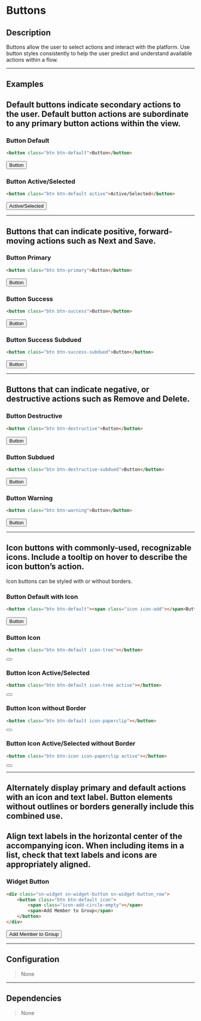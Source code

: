 # Buttons

## Description

Buttons allow the user to select actions and interact with the platform. Use button styles consistently to help the user predict and understand available actions within a flow.


---
## Examples

## Default buttons indicate secondary actions to the user. Default button actions are subordinate to any primary button actions within the view.

### Button Default
```HTML
<button class="btn btn-default">Button</button>
```
<button class="btn btn-default">Button</button>

### Button Active/Selected
```HTML
<button class="btn btn-default active">Active/Selected</button>
```
<button class="btn btn-default active">Active/Selected</button>

---
## Buttons that can indicate positive, forward-moving actions such as Next and Save.
### Button Primary
```HTML
<button class="btn btn-primary">Button</button>
```
<button class="btn btn-primary">Button</button>

### Button Success
```HTML
<button class="btn btn-success">Button</button>
```
<button class="btn btn-success">Button</button>

### Button Success Subdued
```HTML
<button class="btn btn-success-subdued">Button</button>
```
<button class="btn btn-success-subdued">Button</button>

---
## Buttons that can indicate negative, or destructive actions such as Remove and Delete.
### Button Destructive
```HTML
<button class="btn btn-destructive">Button</button>
```
<button class="btn btn-destructive">Button</button>

### Button Subdued
```HTML
<button class="btn btn-destructive-subdued">Button</button>
```
<button class="btn btn-destructive-subdued">Button</button>

### Button Warning
```HTML
<button class="btn btn-warning">Button</button>
```
<button class="btn btn-warning">Button</button>

---
## Icon buttons with commonly-used, recognizable icons. Include a tooltip on hover to describe the icon button’s action.

Icon buttons can be styled with or without borders.
### Button Default with Icon
```HTML
<button class="btn btn-default"><span class="icon icon-add"></span>Button</button>
```
<button class="btn btn-default"><span class="icon icon-add"></span>Button</button>

### Button Icon
```HTML
<button class="btn btn-default icon-tree"></button>
```
<button class="btn btn-default icon-tree"></button>

### Button Icon Active/Selected
```HTML
<button class="btn btn-default icon-tree active"></button>
```
<button class="btn btn-default icon-tree active"></button>

### Button Icon without Border
```HTML
<button class="btn btn-default icon-paperclip"></button>
```
<button class="btn btn-default icon-paperclip"></button>

### Button Icon Active/Selected without Border
```HTML
<button class="btn btn-icon icon-paperclip active"></button>
```
<button class="btn btn-icon icon-paperclip active"></button>

---
## Alternately display primary and default actions with an icon and text label. Button elements without outlines or borders generally include this combined use.

## Align text labels in the horizontal center of the accompanying icon. When including items in a list, check that text labels and icons are appropriately aligned.

### Widget Button
```HTML
<div class="sn-widget sn-widget-button sn-widget-button_row">
	<button class="btn btn-default icon">
		<span class="icon-add-circle-empty"></span>
		<span>Add Member to Group</span>
	</button>
</div>
```
<div class="sn-widget sn-widget-button sn-widget-button_row">
	<button class="btn btn-default icon">
		<span class="icon-add-circle-empty"></span>
		<span>Add Member to Group</span>
	</button>
</div>


---
## Configuration

> None

---
## Dependencies

> None
